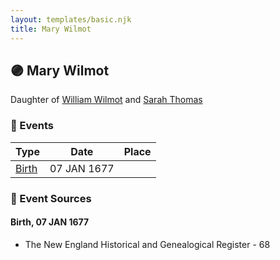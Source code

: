 ```yaml
---
layout: templates/basic.njk
title: Mary Wilmot
---
```

## 🟣 Mary Wilmot

Daughter of [William Wilmot](/people/4/47205976) and [Sarah Thomas](/people/2/28506175)

### 📆 Events

Type | Date | Place
------ | ------ | ------
[Birth](#event-ab80b7bd-811f-41ec-b878-a2ae82c831ca) | 07 JAN 1677 |

### 📰 Event Sources

#### <a id="event-ab80b7bd-811f-41ec-b878-a2ae82c831ca"></a> Birth, 07 JAN 1677
* The New England Historical and Genealogical Register  - 68